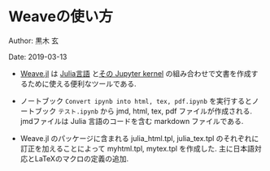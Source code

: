 # Weaveの使い方

Author: 黒木 玄

Date: 2019-03-13

* [Weave.jl](https://github.com/mpastell/Weave.jl) は [Julia言語](https://julialang.org/) と[その Jupyter kernel](https://github.com/JuliaLang/IJulia.jl) の組み合わせで文書を作成するために使える便利なツールである.

* ノートブック `Convert ipynb into html, tex, pdf.ipynb` を実行するとノートブック `テスト.ipynb` から jmd, html, tex, pdf ファイルが作成される. jmdファイルは Julia 言語のコードを含む markdown ファイルである.

* Weave.jl のパッケージに含まれる julia_html.tpl, julia_tex.tpl のそれぞれに訂正を加えることによって myhtml.tpl, mytex.tpl を作成した. 主に日本語対応とLaTeXのマクロの定義の追加.

